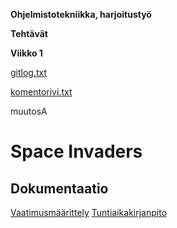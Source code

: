 **Ohjelmistotekniikka, harjoitustyö**

**Tehtävät**

**Viikko 1**

[gitlog.txt](https://github.com/ngaphi/ot-harjoitustyo/blob/master/laskarit/viikko1/gitlog.txt)

[komentorivi.txt](https://github.com/ngaphi/ot-harjoitustyo/blob/master/laskarit/viikko1/komentorivi.txt)

muutosA

# Space Invaders

## Dokumentaatio

[Vaatimusmäärittely](https://github.com/ngaphi/ot-harjoitustyo/blob/master/dokumentaatio/vaatimusmaarittely.md)
[Tuntiaikakirjanpito](https://github.com/ngaphi/ot-harjoitustyo/blob/master/dokumentaatio/tuntikirjanpito.md)
